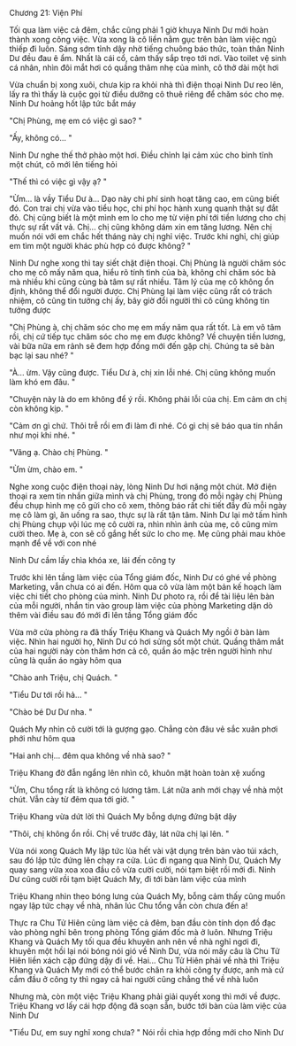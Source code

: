 




Chương 21: Viện Phí


Tối qua làm việc cả đêm, chắc cũng phải 1 giờ khuya Ninh Dư mới hoàn thành xong công việc. Vừa xong là cô liền nằm gục trên bàn làm việc ngủ thiếp đi luôn. Sáng sớm tỉnh dậy nhờ tiếng chuông báo thức, toàn thân Ninh Dư đều đau ê ẩm. Nhất là cái cổ, cảm thấy sắp trẹo tới nơi. Vào toilet vệ sinh cá nhân, nhìn đôi mắt hơi có quầng thâm nhẹ của mình, cô thở dài một hơi

Vừa chuẩn bị xong xuôi, chưa kịp ra khỏi nhà thì điện thoại Ninh Dư reo lên, lấy ra thì thấy là cuộc gọi từ điều dưỡng cô thuê riêng để chăm sóc cho mẹ. Ninh Dư hoảng hốt lập tức bắt máy

"Chị Phùng, mẹ em có việc gì sao? "

"Ấy, không có... "

Ninh Dư nghe thế thở phào một hơi. Điều chỉnh lại cảm xúc cho bình tĩnh một chút, cô mới lên tiếng hỏi

"Thế thì có việc gì vậy ạ? "

"Ừm... là vầy Tiểu Dư à... Dạo này chi phí sinh hoạt tăng cao, em cũng biết đó. Con trai chị vừa vào tiểu học, chi phí học hành xung quanh thật sự đắt đỏ. Chị cũng biết là một mình em lo cho mẹ từ viện phí tới tiền lương cho chị thực sự rất vất vả. Chị... chị cũng không dám xin em tăng lương. Nên chị muốn nói với em chắc hết tháng này chị nghỉ việc. Trước khi nghỉ, chị giúp em tìm một người khác phù hợp có được không? "

Ninh Dư nghe xong thì tay siết chặt điện thoại. Chị Phùng là người chăm sóc cho mẹ cô mấy năm qua, hiểu rõ tính tình của bà, không chỉ chăm sóc bà mà nhiều khi cũng cùng bà tâm sự rất nhiều. Tâm lý của mẹ cô không ổn định, không thể đổi người được. Chị Phùng lại làm việc cũng rất có trách nhiệm, cô cũng tin tưởng chị ấy, bây giờ đổi người thì cô cũng không tin tưởng được

"Chị Phùng à, chị chăm sóc cho mẹ em mấy năm qua rất tốt. Là em vô tâm rồi, chị cứ tiếp tục chăm sóc cho mẹ em được không? Về chuyện tiền lương, vài bữa nữa em rảnh sẽ đem hợp đồng mới đến gặp chị. Chúng ta sẽ bàn bạc lại sau nhé? "

"À... ừm. Vậy cũng được. Tiểu Dư à, chị xin lỗi nhé. Chị cũng không muốn làm khó em đâu. "

"Chuyện này là do em không để ý rồi. Không phải lỗi của chị. Em cảm ơn chị còn không kịp. "



"Cảm ơn gì chứ. Thôi trễ rồi em đi làm đi nhé. Có gì chị sẽ báo qua tin nhắn như mọi khi nhé. "

"Vâng ạ. Chào chị Phùng. "

"Ừm ừm, chào em. "

Nghe xong cuộc điện thoại này, lòng Ninh Dư hơi nặng một chút. Mở điện thoại ra xem tin nhắn giữa mình và chị Phùng, trong đó mỗi ngày chị Phùng đều chụp hình mẹ cô gửi cho cô xem, thông báo rất chi tiết đầy đủ mỗi ngày mẹ cô làm gì, ăn uống ra sao, thực sự là rất tận tâm. Ninh Dư lại mở tấm hình chị Phùng chụp vội lúc mẹ cô cười ra, nhìn nhìn ảnh của mẹ, cô cũng mỉm cười theo. Mẹ à, con sẽ cố gắng hết sức lo cho mẹ. Mẹ cũng phải mau khỏe mạnh để về với con nhé

Ninh Dư cầm lấy chìa khóa xe, lái đến công ty


Trước khi lên tầng làm việc của Tổng giám đốc, Ninh Dư có ghé về phòng Marketing, vẫn chưa có ai đến. Hôm qua cô vừa làm một bản kế hoạch làm việc chi tiết cho phòng của mình. Ninh Dư photo ra, rồi để tài liệu lên bàn của mỗi người, nhắn tin vào group làm việc của phòng Marketing dặn dò thêm vài điều sau đó mới đi lên tầng Tổng giám đốc

Vừa mở cửa phòng ra đã thấy Triệu Khang và Quách My ngồi ở bàn làm việc. Nhìn hai người họ, Ninh Dư có hơi sửng sốt một chút. Quầng thâm mắt của hai người này còn thâm hơn cả cô, quần áo mặc trên người hình như cũng là quần áo ngày hôm qua

"Chào anh Triệu, chị Quách. "

"Tiểu Dư tới rồi hả... "

"Chào bé Dư Dư nha. "



Quách My nhìn cô cười tới là gượng gạo. Chẳng còn đâu vẻ sắc xuân phơi phới như hôm qua

"Hai anh chị... đêm qua không về nhà sao? "

Triệu Khang đờ đẫn ngẩng lên nhìn cô, khuôn mặt hoàn toàn xệ xuống

"Ừm, Chu tổng rất là không có lương tâm. Lát nữa anh mới chạy về nhà một chút. Vẫn cày từ đêm qua tới giờ. "

Triệu Khang vừa dứt lời thì Quách My bỗng dựng đứng bật dậy

"Thôi, chị không ổn rồi. Chị về trước đây, lát nữa chị lại lên. "

Vừa nói xong Quách My lập tức lùa hết vài vật dụng trên bàn vào túi xách, sau đó lập tức đứng lên chạy ra cửa. Lúc đi ngang qua Ninh Dư, Quách My quay sang vừa xoa xoa đầu cô vừa cười cười, nói tạm biệt rồi mới đi. Ninh Dư cũng cười rồi tạm biệt Quách My, đi tới bàn làm việc của mình

Triệu Khang nhìn theo bóng lưng của Quách My, bỗng cảm thấy cũng muốn ngay lập tức chạy về nhà, nhân lúc Chu tổng vẫn còn chưa đến a!

Thực ra Chu Tử Hiên cũng làm việc cả đêm, ban đầu còn tính dọn đồ đạc vào phòng nghỉ bên trong phòng Tổng giám đốc mà ở luôn. Nhưng Triệu Khang và Quách My tối qua đều khuyên anh nên về nhà nghỉ ngơi đi, khuyên một hồi lại nói bóng nói gió về Ninh Dư, vừa nói mấy câu là Chu Tử Hiên liền xách cặp đứng dậy đi về. Hai... Chu Tử Hiên phải về nhà thì Triệu Khang và Quách My mới có thể bước chân ra khỏi công ty được, anh mà cứ cắm đầu ở công ty thì ngay cả hai người cũng chẳng thể về nhà luôn

Nhưng mà, còn một việc Triệu Khang phải giải quyết xong thì mới về được. Triệu Khang vơ lấy cái hợp động đã soạn sẵn, bước tới bàn của làm việc của Ninh Dư

"Tiểu Dư, em suy nghĩ xong chưa? " Nói rồi chìa hợp đồng mới cho Ninh Dư




